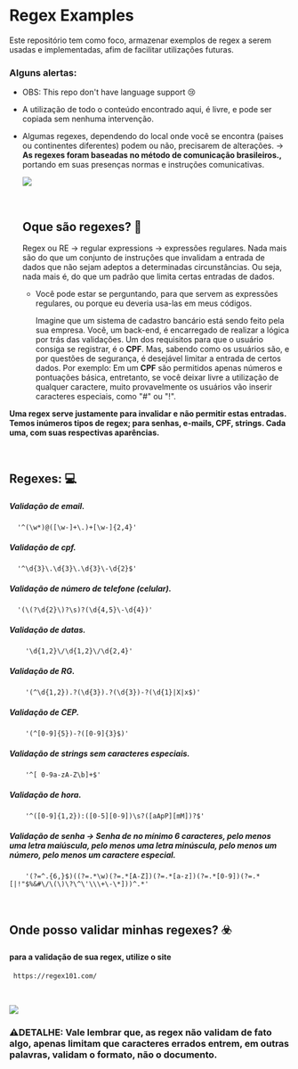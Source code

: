 # Regex Examples

Este repositório tem como foco, armazenar exemplos de regex a serem usadas e implementadas, afim de facilitar utilizações futuras. 
<br />

### Alguns alertas:

* OBS: This repo don't have language support 😢
* A utilização de todo o conteúdo encontrado aqui, é livre, e pode ser copiada sem nenhuma intervenção.
* Algumas regexes, dependendo do local onde você se encontra (paises ou continentes diferentes) podem ou não, precisarem de alterações. -> **As regexes foram baseadas no método de comunicação brasileiros.,** portando em suas presenças normas e instruções comunicativas.

  ![](https://i.imgur.com/waxVImv.png)

  <br />
  
  ## Oque são regexes? 🤔

  Regex ou RE -> regular expressions -> expressões regulares.
  Nada mais são do que um conjunto de instruções que invalidam a entrada de dados que não sejam adeptos a determinadas circunstâncias. Ou seja, nada mais é, do que um padrão que limita certas entradas de dados.

  * Você pode estar se perguntando, para que servem as expressões regulares, ou porque eu deveria usa-las em meus códigos.

    Imagine que um sistema de cadastro bancário está sendo feito pela sua empresa. Você, um back-end, é encarregado de realizar a lógica por trás das validações.
    Um dos requisitos para que o usuário consiga se registrar, é o **CPF**. Mas, sabendo como os usuários são, e por questões de segurança, é desejável limitar a entrada de certos dados. Por exemplo:
    Em um **CPF** são permitidos apenas números e pontuações básica, entretanto, se você deixar livre a utilização de qualquer caractere, muito provavelmente os usuários vão inserir caracteres especiais, como "#" ou "!".

 **Uma regex serve justamente para invalidar e não permitir estas entradas.
 Temos inúmeros tipos de regex; para senhas, e-mails, CPF, strings. Cada uma, com suas respectivas aparências.**

<br />

  ## Regexes: 💻

  ##### Validação de email.
      '^(\w*)@([\w-]+\.)+[\w-]{2,4}'

  ##### Validação de cpf.
      '^\d{3}\.\d{3}\.\d{3}\-\d{2}$'

  ##### Validação de número de telefone (celular).
      '(\(?\d{2}\)?\s)?(\d{4,5}\-\d{4})'

  ##### Validação de datas.
        '\d{1,2}\/\d{1,2}\/\d{2,4}'

  ##### Validação de RG.
        '(^\d{1,2}).?(\d{3}).?(\d{3})-?(\d{1}|X|x$)'

  ##### Validação de CEP.
        '(^[0-9]{5})-?([0-9]{3}$)'

  ##### Validação de strings sem caracteres especiais.
        '^[ 0-9a-zA-Z\b]+$'

  ##### Validação de hora.
        '^([0-9]{1,2}):([0-5][0-9])\s?([aApP][mM])?$'

  ##### Validação de senha -> Senha de no mínimo 6 caracteres, pelo menos uma letra maiúscula, pelo menos uma letra minúscula, pelo menos um número, pelo menos um caractere especial.
        '(?=^.{6,}$)((?=.*\w)(?=.*[A-Z])(?=.*[a-z])(?=.*[0-9])(?=.*[|!"$%&#\/\(\)\?\^\'\\\+\-\*]))^.*'
        
<br />

## Onde posso validar minhas regexes? ☣️

#### para a validação de sua regex, utilize o site 
     https://regex101.com/  

<br />

 ![](https://i.imgur.com/waxVImv.png)

### ⚠️DETALHE: Vale lembrar que, as regex não validam de fato algo, apenas limitam que caracteres errados entrem, em outras palavras, validam o formato, não o documento.
